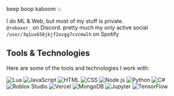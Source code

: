 beep boop kaboom 💥


I do ML & Web, but most of my stuff is private.
<br>
`@roboxer_` on Discord. pretty much my only active social
<br>
`/user/3q1uv658jkjf2ovgg7cvcmwlh` on Spotify

## Tools & Technologies

Here are some of the tools and technologies I work with:


![Lua](https://img.shields.io/badge/-Lua-ffffff?style=flat-square&logo=lua&logoColor=2C2D72)
![JavaScript](https://img.shields.io/badge/-JavaScript-F7DF1E?style=flat-square&logo=javascript&logoColor=000000)
![HTML](https://img.shields.io/badge/-HTML-E34F26?style=flat-square&logo=html5&logoColor=ffffff)
![CSS](https://img.shields.io/badge/-CSS-1572B6?style=flat-square&logo=css3&logoColor=ffffff)
![Node.js](https://img.shields.io/badge/-Node.js-339933?style=flat-square&logo=node.js&logoColor=ffffff)
![Python](https://img.shields.io/badge/-Python-3776AB?style=flat-square&logo=python&logoColor=ffffff)
![C#](https://img.shields.io/badge/-C%23-239120?style=flat-square&logo=c-sharp&logoColor=ffffff)
![Roblox Studio](https://img.shields.io/badge/-Roblox%20Studio-ffffff?style=flat-square&logo=roblox&logoColor=00000ff)
![Vercel](https://img.shields.io/badge/-Vercel-000000?style=flat-square&logo=vercel&logoColor=ffffff)
![MongoDB](https://img.shields.io/badge/-MongoDB-47A248?style=flat-square&logo=mongodb&logoColor=ffffff)
![Jupyter](https://img.shields.io/badge/-Jupyter-F37626?style=flat-square&logo=jupyter&logoColor=ffffff)
![TensorFlow](https://img.shields.io/badge/-TensorFlow-FF6F00?style=flat-square&logo=tensorflow&logoColor=ffffff)
